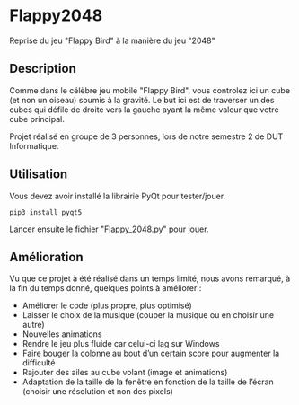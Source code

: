 # Flappy2048

Reprise du jeu "Flappy Bird" à la manière du jeu "2048"

## Description

Comme dans le célèbre jeu mobile "Flappy Bird", vous controlez ici un cube (et non un oiseau) soumis à la gravité. Le but ici est de traverser un des cubes qui défile de droite vers la gauche ayant la même valeur que votre cube principal.

Projet réalisé en groupe de 3 personnes, lors de notre semestre 2 de DUT Informatique.

## Utilisation

Vous devez avoir installé la librairie PyQt pour tester/jouer.

    pip3 install pyqt5

Lancer ensuite le fichier "Flappy_2048.py" pour jouer.

## Amélioration

Vu que ce projet à été réalisé dans un temps limité, nous avons remarqué, à la fin du temps donné, quelques points à améliorer :

* Améliorer le code (plus propre, plus optimisé)
* Laisser le choix de la musique (couper la musique ou en choisir une autre)
* Nouvelles animations
* Rendre le jeu plus fluide car celui-ci lag sur Windows
* Faire bouger la colonne au bout d’un certain score pour augmenter la difficulté
* Rajouter des ailes au cube volant (image et animations)
* Adaptation de la taille de la fenêtre en fonction de la taille de l’écran (choisir une résolution et non des pixels)